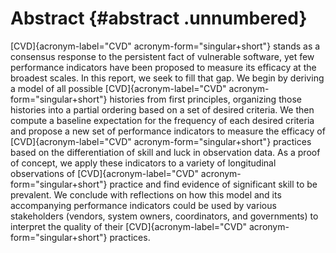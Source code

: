 # Abstract {#abstract .unnumbered}

[CVD]{acronym-label="CVD" acronym-form="singular+short"} stands as a
consensus response to the persistent fact of vulnerable software, yet
few performance indicators have been proposed to measure its efficacy at
the broadest scales. In this report, we seek to fill that gap. We begin
by deriving a model of all possible [CVD]{acronym-label="CVD"
acronym-form="singular+short"} histories from first principles,
organizing those histories into a partial ordering based on a set of
desired criteria. We then compute a baseline expectation for the
frequency of each desired criteria and propose a new set of performance
indicators to measure the efficacy of [CVD]{acronym-label="CVD"
acronym-form="singular+short"} practices based on the differentiation of
skill and luck in observation data. As a proof of concept, we apply
these indicators to a variety of longitudinal observations of
[CVD]{acronym-label="CVD" acronym-form="singular+short"} practice and
find evidence of significant skill to be prevalent. We conclude with
reflections on how this model and its accompanying performance
indicators could be used by various stakeholders (vendors, system
owners, coordinators, and governments) to interpret the quality of their
[CVD]{acronym-label="CVD" acronym-form="singular+short"} practices.

